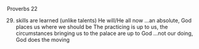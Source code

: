 Proverbs 22


29) skills are learned (unlike talents)
He will/He all now
...an absolute, God places us where we should be
  The practicing is up to us, the circumstances bringing us to the palace are up to God
...not our doing, God does the moving